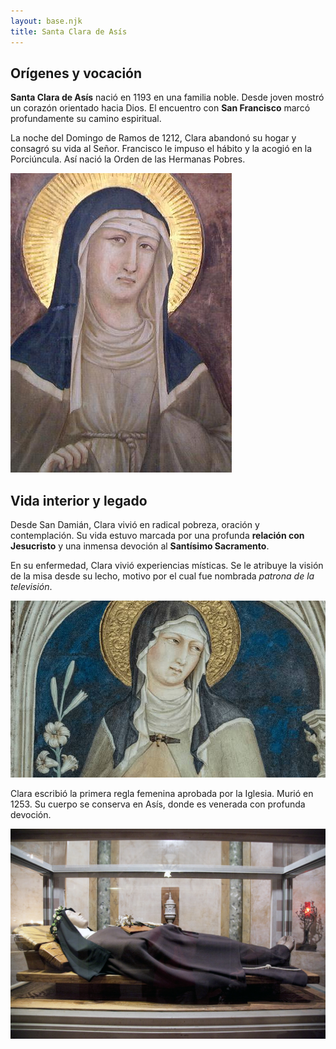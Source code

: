 ```yaml
---
layout: base.njk
title: Santa Clara de Asís
---
```


<h2>Orígenes y vocación</h2>

<p>
  <strong>Santa Clara de Asís</strong> nació en 1193 en una familia noble. Desde joven mostró un corazón orientado hacia Dios.
  El encuentro con <strong>San Francisco</strong> marcó profundamente su camino espiritual.
</p>

<p>
  La noche del Domingo de Ramos de 1212, Clara abandonó su hogar y consagró su vida al Señor. Francisco le impuso el hábito
  y la acogió en la Porciúncula. Así nació la Orden de las Hermanas Pobres.
</p>

<img src="/imagenes/santa-clara-icono.jpg" alt="Icono de Santa Clara" />

<h2>Vida interior y legado</h2>

<p>
  Desde San Damián, Clara vivió en radical pobreza, oración y contemplación. Su vida estuvo marcada por una profunda
  <strong>relación con Jesucristo</strong> y una inmensa devoción al <strong>Santísimo Sacramento</strong>.
</p>

<p>
  En su enfermedad, Clara vivió experiencias místicas. Se le atribuye la visión de la misa desde su lecho, motivo por el cual
  fue nombrada <em>patrona de la televisión</em>.
</p>

<img src="/imagenes/santa-clara-lirios.jpg" alt="Santa Clara entre lirios" />

<p>
  Clara escribió la primera regla femenina aprobada por la Iglesia. Murió en 1253. Su cuerpo se conserva en Asís, donde es
  venerada con profunda devoción.
</p>

<img src="/imagenes/santa-clara-relicario.jpeg" alt="Cuerpo de Santa Clara en Asís" />
